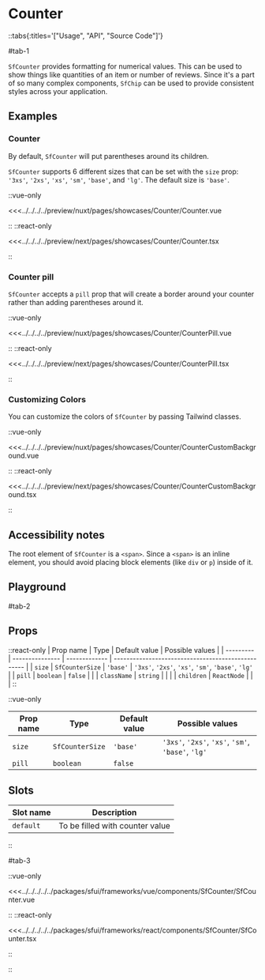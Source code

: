 # Counter

::tabs{:titles='["Usage", "API", "Source Code"]'}

#tab-1

`SfCounter` provides formatting for numerical values. This can be used to show things like quantities of an item or number of reviews. Since it's a part of so many complex components, `SfChip` can be used to provide consistent styles across your application.

## Examples

### Counter

By default, `SfCounter` will put parentheses around its children.

`SfCounter` supports 6 different sizes that can be set with the `size` prop: `'3xs'`, `'2xs'`, `'xs'`, `'sm'`, `'base'`, and `'lg'`. The default size is `'base'`.

<Showcase showcase-name="Counter/Counter">

::vue-only

<<<../../../../preview/nuxt/pages/showcases/Counter/Counter.vue

::
::react-only

<<<../../../../preview/next/pages/showcases/Counter/Counter.tsx

::

</Showcase>

### Counter pill

`SfCounter` accepts a `pill` prop that will create a border around your counter rather than adding parentheses around it.

<Showcase showcase-name="Counter/CounterPill">

::vue-only

<<<../../../../preview/nuxt/pages/showcases/Counter/CounterPill.vue

::
::react-only

<<<../../../../preview/next/pages/showcases/Counter/CounterPill.tsx

::

</Showcase>

### Customizing Colors

You can customize the colors of `SfCounter` by passing Tailwind classes.

<Showcase showcase-name="Counter/CounterCustomBackground">

::vue-only

<<<../../../../preview/nuxt/pages/showcases/Counter/CounterCustomBackground.vue

::
::react-only

<<<../../../../preview/next/pages/showcases/Counter/CounterCustomBackground.tsx

::

</Showcase>

## Accessibility notes

The root element of `SfCounter` is a `<span>`. Since a `<span>` is an inline element, you should avoid placing block elements (like `div` or `p`) inside of it.

## Playground

<Generate />

#tab-2

## Props



::react-only
| Prop name | Type            | Default value | Possible values                                    |
| --------- | --------------- | ------------- | -------------------------------------------------- |
| `size`    | `SfCounterSize` | `'base'`      | `'3xs'`, `'2xs'`, `'xs'`, `'sm'`, `'base'`, `'lg'` |
| `pill`    | `boolean`       | `false`       |                                                    |
| `className` | `string` | | |
| `children` | `ReactNode` | | |
::

::vue-only

| Prop name | Type            | Default value | Possible values                                    |
| --------- | --------------- | ------------- | -------------------------------------------------- |
| `size`    | `SfCounterSize` | `'base'`      | `'3xs'`, `'2xs'`, `'xs'`, `'sm'`, `'base'`, `'lg'` |
| `pill`    | `boolean`       | `false`       |                                                    |

## Slots

| Slot name | Description                     |
| --------- | ------------------------------- |
| `default` | To be filled with counter value |

::

#tab-3

::vue-only

<<<../../../../../packages/sfui/frameworks/vue/components/SfCounter/SfCounter.vue

::
::react-only

<<<../../../../../packages/sfui/frameworks/react/components/SfCounter/SfCounter.tsx

::

::
